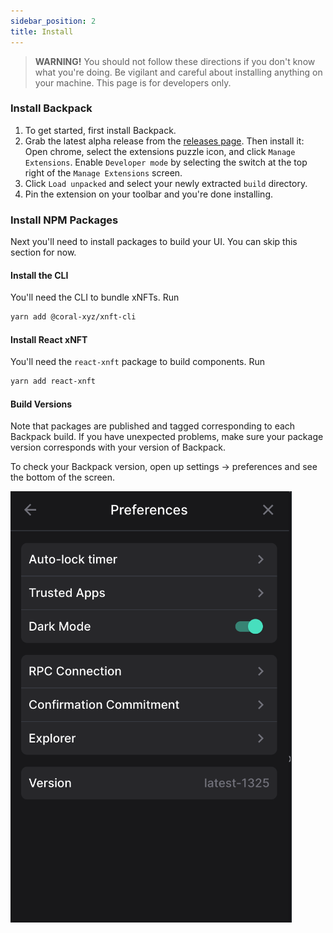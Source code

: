 ```yaml
---
sidebar_position: 2
title: Install
---
```


> **WARNING!**
> You should not follow these directions if you don't know what you're doing. Be vigilant and careful about installing anything on your machine. This page is for developers only.

### Install Backpack

1. To get started, first install Backpack.
2. Grab the latest alpha release from the [releases page](https://github.com/coral-xyz/backpack/releases). Then install it:
Open chrome, select the extensions puzzle icon, and click ```Manage Extensions```.
Enable ```Developer mode``` by selecting the switch at the top right of the ```Manage Extensions``` screen.
3. Click ```Load unpacked``` and select your newly extracted ```build``` directory.
4. Pin the extension on your toolbar and you're done installing.

### Install NPM Packages

Next you'll need to install packages to build your UI. You can skip this section for now.
#### Install the CLI
You'll need the CLI to bundle xNFTs. Run

``` bash
yarn add @coral-xyz/xnft-cli
```

#### Install React xNFT
You'll need the ```react-xnft``` package to build components. Run
``` bash
yarn add react-xnft
```

#### Build Versions
Note that packages are published and tagged corresponding to each Backpack build. If you have unexpected problems, make sure your package version corresponds with your version of Backpack.

To check your Backpack version, open up settings -> preferences and see the bottom of the screen.

![open up settings -> preferences and see the bottom of the screen.](./images/Screenshot%202023-04-12%20030309.png "Build Version")